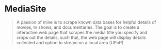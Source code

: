 MediaSite
=============

> A passion of mine is to scrape known data bases for helpful details of movies, tv shows, and documentaries.
> The goal is to create a interactive web page that scrapes the media title you specify and crops out the details, such that, the web page will display details collected and option to stream on a local area (UPnP).

